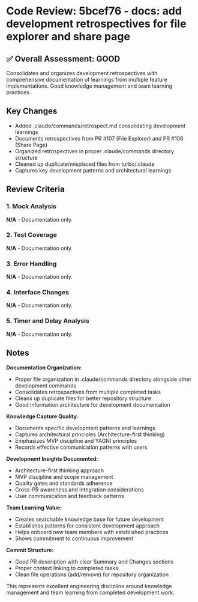 # Code Review: 5bcef76 - docs: add development retrospectives for file explorer and share page

## ✅ Overall Assessment: GOOD

Consolidates and organizes development retrospectives with comprehensive documentation of learnings from multiple feature implementations. Good knowledge management and team learning practices.

## Key Changes

- Added .claude/commands/retrospect.md consolidating development learnings
- Documents retrospectives from PR #107 (File Explorer) and PR #106 (Share Page)
- Organized retrospectives in proper .claude/commands directory structure
- Cleaned up duplicate/misplaced files from turbo/.claude
- Captures key development patterns and architectural learnings

## Review Criteria

### 1. Mock Analysis

**N/A** - Documentation only.

### 2. Test Coverage

**N/A** - Documentation only.

### 3. Error Handling

**N/A** - Documentation only.

### 4. Interface Changes

**N/A** - Documentation only.

### 5. Timer and Delay Analysis

**N/A** - Documentation only.

## Notes

**Documentation Organization:**

- Proper file organization in .claude/commands directory alongside other development commands
- Consolidates retrospectives from multiple completed tasks
- Cleans up duplicate files for better repository structure
- Good information architecture for development documentation

**Knowledge Capture Quality:**

- Documents specific development patterns and learnings
- Captures architectural principles (Architecture-first thinking)
- Emphasizes MVP discipline and YAGNI principles
- Records effective communication patterns with users

**Development Insights Documented:**

- Architecture-first thinking approach
- MVP discipline and scope management
- Quality gates and standards adherence
- Cross-PR awareness and integration considerations
- User communication and feedback patterns

**Team Learning Value:**

- Creates searchable knowledge base for future development
- Establishes patterns for consistent development approach
- Helps onboard new team members with established practices
- Shows commitment to continuous improvement

**Commit Structure:**

- Good PR description with clear Summary and Changes sections
- Proper context linking to completed tasks
- Clean file operations (add/remove) for repository organization

This represents excellent engineering discipline around knowledge management and team learning from completed development work.
